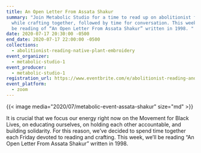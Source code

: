 ```yaml
---
title: An Open Letter From Assata Shakur
summary: "Join Metabolic Studio for a time to read up on abolitionist futures
  while crafting together, followed by time for conversation. This week, we'll
  be reading of “An Open Letter From Assata Shakur” written in 1998. "
date: 2020-07-17 20:30:00 -0500
end_date: 2020-07-17 22:00:00 -0500
collections:
  - abolitionist-reading-native-plant-embroidery
event_organizer:
  - metabolic-studio-1
event_producer:
  - metabolic-studio-1
registration_url: https://www.eventbrite.com/e/abolitionist-reading-and-native-plant-embroidery-zoom-71720-tickets-112903978840
event_platform:
  - zoom
---
```

{{< image media="2020/07/metabolic-event-assata-shakur" size="md" >}}

It is crucial that we focus our energy right now on the Movement for Black Lives, on educating ourselves, on holding each other accountable, and building solidarity. For this reason, we’ve decided to spend time together each Friday devoted to reading and crafting. This week, we’ll be reading “An Open Letter From Assata Shakur” written in 1998.